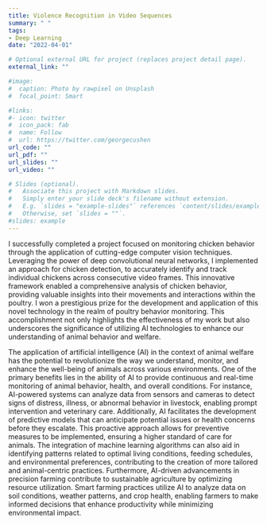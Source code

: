 ```yaml
---
title: Violence Recognition in Video Sequences
summary: " "
tags:
- Deep Learning
date: "2022-04-01"

# Optional external URL for project (replaces project detail page).
external_link: ""

#image:
#  caption: Photo by rawpixel on Unsplash
#  focal_point: Smart

#links:
#- icon: twitter
#  icon_pack: fab
#  name: Follow
#  url: https://twitter.com/georgecushen
url_code: ""
url_pdf: ""
url_slides: ""
url_video: ""

# Slides (optional).
#   Associate this project with Markdown slides.
#   Simply enter your slide deck's filename without extension.
#   E.g. `slides = "example-slides"` references `content/slides/example-slides.md`.
#   Otherwise, set `slides = ""`.
#slides: example
---
```



I successfully completed a project focused on monitoring chicken behavior through the application of cutting-edge computer vision techniques. Leveraging the power of deep convolutional neural networks, I implemented an approach for chicken detection, to accurately identify and track individual chickens across consecutive video frames. This innovative framework enabled a comprehensive analysis of chicken behavior, providing valuable insights into their movements and interactions within the poultry. I won a prestigious prize for the development and application of this novel technology in the realm of poultry behavior monitoring. This accomplishment not only highlights the effectiveness of my work but also underscores the significance of utilizing AI technologies to enhance our understanding of animal behavior and welfare. 

The application of artificial intelligence (AI) in the context of animal welfare has the potential to revolutionize the way we understand, monitor, and enhance the well-being of animals across various environments. One of the primary benefits lies in the ability of AI to provide continuous and real-time monitoring of animal behavior, health, and overall conditions. For instance, AI-powered systems can analyze data from sensors and cameras to detect signs of distress, illness, or abnormal behavior in livestock, enabling prompt intervention and veterinary care. Additionally, AI facilitates the development of predictive models that can anticipate potential issues or health concerns before they escalate. This proactive approach allows for preventive measures to be implemented, ensuring a higher standard of care for animals. The integration of machine learning algorithms can also aid in identifying patterns related to optimal living conditions, feeding schedules, and environmental preferences, contributing to the creation of more tailored and animal-centric practices. Furthermore, AI-driven advancements in precision farming contribute to sustainable agriculture by optimizing resource utilization. Smart farming practices utilize AI to analyze data on soil conditions, weather patterns, and crop health, enabling farmers to make informed decisions that enhance productivity while minimizing environmental impact.